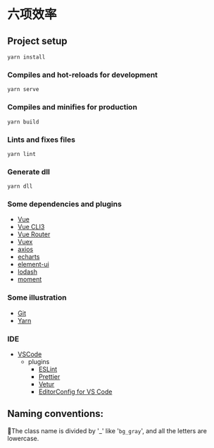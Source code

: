 # 六项效率

## Project setup
```
yarn install
```

### Compiles and hot-reloads for development
```
yarn serve
```

### Compiles and minifies for production
```
yarn build
```

### Lints and fixes files
```
yarn lint
```

### Generate dll
```
yarn dll
```

### Some dependencies and plugins
- [Vue](https://cn.vuejs.org/)
- [Vue CLI3](https://cli.vuejs.org/zh/)
- [Vue Router](https://router.vuejs.org/zh/)
- [Vuex](https://vuex.vuejs.org/zh/)
- [axios](https://github.com/axios/axios)
- [echarts](http://echarts.baidu.com/)
- [element-ui](http://element.eleme.io/#/zh-CN/)
- [lodash](https://lodash.com/)
- [moment](http://momentjs.cn/)

### Some illustration
- [Git](https://git-scm.com/doc)
- [Yarn](https://yarnpkg.com/zh-Hans/)

### IDE
- [VSCode](https://code.visualstudio.com/)
  - plugins
      - [ESLint](https://eslint.org/)
      - [Prettier](https://prettier.io/)
      - [Vetur](https://vuejs.github.io/vetur/)
      - [EditorConfig for VS Code](https://editorconfig.org/)

## Naming conventions:
The class name is divided by '_' like '`bg_gray`', and all the letters are lowercase.
